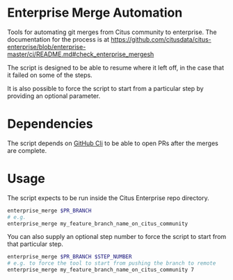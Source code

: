 # Enterprise Merge Automation

Tools for automating git merges from Citus community to enterprise. The documentation for the process is at https://github.com/citusdata/citus-enterprise/blob/enterprise-master/ci/README.md#check_enterprise_mergesh

The script is designed to be able to resume where it left off, in the case that it failed on some of the steps.

It is also possible to force the script to start from a particular step by providing an optional parameter.

# Dependencies

The script depends on [GitHub Cli](https://github.com/cli/cli) to be able to open PRs after the merges are complete.

# Usage

The script expects to be run inside the Citus Enterprise repo directory.

```sh
enterprise_merge $PR_BRANCH
# e.g.
enterprise_merge my_feature_branch_name_on_citus_community
```

You can also supply an optional step number to force the script to start from that particular step.

```sh
enterprise_merge $PR_BRANCH $STEP_NUMBER
# e.g. to force the tool to start from pushing the branch to remote
enterprise_merge my_feature_branch_name_on_citus_community 7
```
